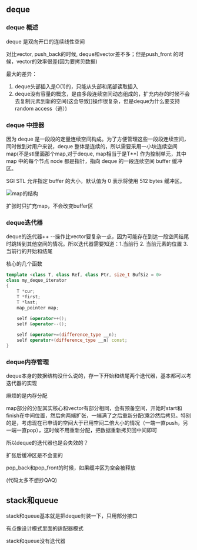 ## deque 
### deque 概述

deque 是双向开口的连续线性空间

对比vector, push_back的时候, deque和vector差不多；但是push_front 的时候，vector的效率很差(因为要拷贝数据)

最大的差异：

1. deque头部插入是O(1)的，只能从头部和尾部读取插入
2. deque没有容量的概念，是由多段连续空间动态组成的，扩充内存的时候不会去复制元素到新的空间(这会导致[]操作很复杂，但是deque为什么要支持random access（逃）)

### deque 中控器

因为 deque 是一段段的定量连续空间构成。为了方便管理这些一段段连续空间，同时做到对用户来说，deque 整体是连续的，所以需要采用一小块连续空间 map(不是stl里面那个map,对于deque<T>, map相当于是T**) 作为控制单元，其中 map 中的每个节点 node 都是指针，指向 deque 的一段连续空间 buffer 缓冲区。

SGI STL 允许指定 buffer 的大小，默认值为 0 表示将使用 512 bytes 缓冲区。

![map的结构](https://s1.ax1x.com/2020/10/21/BCckmd.png)

扩张时只扩充map，不会改变buffer区

### deque迭代器

deque的迭代器++ --操作比vector要复杂一点，因为可能存在到达一段空间结尾时跳转到其他空间的情况。所以迭代器需要知道：1.当前行 2. 当前元素的位置 3. 当前行的开始和结尾

核心的几个函数

```cpp
template <class T, class Ref, class Ptr, size_t BufSiz = 0>
class my_deque_iterator
{
    T *cur;
    T *first;
    T *last;
    map_pointer map;
    
    self &operator++();
    self &operator--();

    self &operator+=(difference_type __n);
    self operator+(difference_type __n) const;
}
```

### deque内存管理

deque本身的数据结构没什么说的，存一下开始和结尾两个迭代器，基本都可以考迭代器的实现

麻烦的是内存分配

map部分的分配其实核心和vector有部分相同，会有预备空间，开始时start和finish在中间位置，然后向两端扩张，一端满了之后重新分配(乘2)然后拷贝。特别的是，考虑现在已申请的空间大于已用空间二倍大小的情况（一端一直push，另一端一直pop），这时候不用重新分配，把数据重新拷贝回中间即可

所以deque的迭代器也是会失效的？

扩张后缓冲区是不会变的

pop_back和pop_front的时候，如果缓冲区为空会被释放

(代码太多不想抄QAQ)

## stack和queue

stack和queue基本就是把deque封装一下，只用部分接口

有点像设计模式里面的适配器模式

stack和queue没有迭代器

